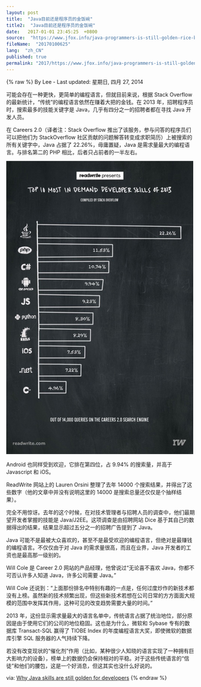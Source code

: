 ```yaml
---
layout: post
title:  "Java目前还是程序员的金饭碗"
title2:  "Java目前还是程序员的金饭碗"
date:   2017-01-01 23:45:25  +0800
source:  "https://www.jfox.info/java-programmers-is-still-golden-rice-bowl.html"
fileName:  "20170100625"
lang:  "zh_CN"
published: true
permalink: "2017/https://www.jfox.info/java-programmers-is-still-golden-rice-bowl.html"
---
```

{% raw %}
By Lee - Last updated: 星期日, 四月 27, 2014

可能会存在一种更快，更简单的编程语言，但就目前来说，根据 Stack Overflow 的最新统计，“传统”的编程语言依然在赚着大把的金钱。在 2013 年，招聘程序员时，搜索最多的技能关键字是 Java，几乎有四分之一的招聘者都在寻找 Java 开发人员。

在 Careers 2.0（译者注：Stack Overflow 推出了该服务，参与问答的程序员们可以把他们为 StackOverflow 社区贡献的问题解答转变成求职简历）上被搜索的所有关键字中，Java 占据了 22.26%，毋庸置疑，Java 是需求量最大的编程语言。与排名第二的 PHP 相比，后者只占前者的一半左右。

[![2014_04_09_02](e169452.jpg)](https://www.jfox.info/go.php?url=http://www.jfox.info/wp-content/uploads/2014/04/2014_04_09_02.jpg)

Android 也同样受到欢迎，它排在第四位，占 9.94% 的搜索量，并高于 Javascript 和 iOS。

ReadWrite 网站上的 Lauren Orsini 整理了去年 14000 个搜索结果，并得出了这些数字（他的文章中并没有说明这里的 14000 是搜索总量还仅仅是个抽样结果）。

完全不用惊讶。去年的这个时候，在对技术管理者与招聘人员的调查中，他们最期望开发者掌握的技能是 Java/J2EE。这项调查是由招聘网站 Dice 基于其自己的数据得出的结果，结果显示超过五分之一的招聘广告提到了 Java。

Java 可能不是最被大众喜欢的，甚至不是最受欢迎的编程语言，但绝对是最赚钱的编程语言。不仅仅由于对 Java 的需求量很高，而且在业界，Java 开发者的工资也是最高那一级别的。

Will Cole 是 Career 2.0 网站的产品经理，他曾说过“无论喜不喜欢 Java，你都不可否认许多人知道 Java，许多公司需要 Java。”

Will Cole 还说到：“上面那份排名中特别有趣的一点是，任何过度炒作的新技术都没有上榜。虽然新的技术频繁出现，但这些新技术若想在公司日常的方方面面大规模的范围中发挥其作用，这种可见的改变趋势需要大量的时间。”

2013 年，这份显示需求量最大的语言名单中，传统语言占据了统治地位，部分原因是由于使用它们的公司的地位稳固。这也是为什么，微软和 Sybase 专有的数据库 Transact-SQL 赢得了 TIOBE Index 的年度编程语言大奖，即使微软的数据库引擎 SQL 服务器的人气持续下降。

若没有改变现状的“催化剂”作用（比如，某种很少人知晓的语言实现了一种拥有巨大影响力的设备），榜单上的数据仍会保持相对的平稳。对于这些传统语言的“信徒”和他们的腰包，这是一个好消息，但这其实也没什么好说的。

via: [Why Java skills are still golden for developers](https://www.jfox.info/go.php?url=http://jaxenter.com/why-java-skills-are-still-golden-for-developers.1-49296.html)
{% endraw %}